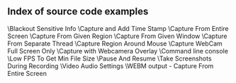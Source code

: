 ## Index of source code examples


\Blackout Sensitive Info
\Capture and Add Time Stamp
\Capture From Entire Screen
\Capture From Given Region
\Capture From Given Window
\Capture From Separate Thread
\Capture Region Around Mouse
\Capture WebCam Full Screen Only
\Capture with Webcamera Overlay
\Command line console
\Low FPS To Get Min File Size
\Pause And Resume
\Take Screenshots During Recording
\Video Audio Settings
\WEBM output - Capture From Entire Screen
